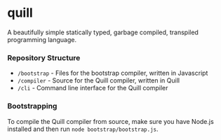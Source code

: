 # quill
A beautifully simple statically typed, garbage compiled, transpiled programming language.

### Repository Structure
- `/bootstrap` - Files for the bootstrap compiler, written in Javascript
- `/compiler` - Source for the Quill compiler, written in Quill
- `/cli` - Command line interface for the Quill compiler

### Bootstrapping
To compile the Quill compiler from source, make sure you have Node.js installed and then run `node bootstrap/bootstrap.js`.